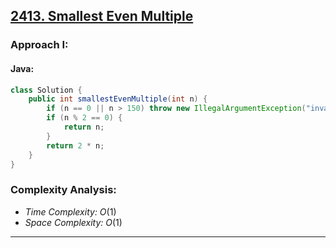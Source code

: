 ## [2413. Smallest Even Multiple](https://leetcode.com/problems/smallest-even-multiple/)

### Approach I: 

#### Java:
```java
class Solution {
    public int smallestEvenMultiple(int n) {
        if (n == 0 || n > 150) throw new IllegalArgumentException("invalid input");
        if (n % 2 == 0) {
            return n;
        }
        return 2 * n;
    }
}
```

[//]: # (#### Go:)

[//]: # (```go)

[//]: # (func solution&#40;&#41; {)

[//]: # ()
[//]: # (})

[//]: # (```)

### Complexity Analysis:

- *Time Complexity:* $O(1)$
- *Space Complexity:* $O(1)$


---


